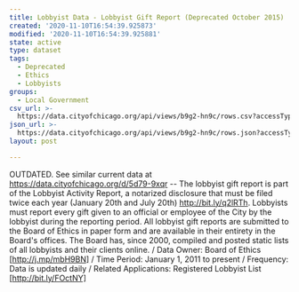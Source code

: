 ```yaml
---
title: Lobbyist Data - Lobbyist Gift Report (Deprecated October 2015)
created: '2020-11-10T16:54:39.925873'
modified: '2020-11-10T16:54:39.925881'
state: active
type: dataset
tags:
  - Deprecated
  - Ethics
  - Lobbyists
groups:
  - Local Government
csv_url: >-
  https://data.cityofchicago.org/api/views/b9g2-hn9c/rows.csv?accessType=DOWNLOAD
json_url: >-
  https://data.cityofchicago.org/api/views/b9g2-hn9c/rows.json?accessType=DOWNLOAD
layout: post

---
```

OUTDATED. See similar current data at https://data.cityofchicago.org/d/5d79-9xqr -- The lobbyist gift report is part of the Lobbyist Activity Report, a notarized disclosure that must be filed twice each year (January 20th and July 20th) http://bit.ly/q2lRTh. Lobbyists must report every gift given to an official or employee of the City by the lobbyist during the reporting period. All lobbyist gift reports are submitted to the Board of Ethics in paper form and are available in their entirety in the Board's offices. The Board has, since 2000, compiled and posted static lists of all lobbyists and their clients online. / Data Owner: Board of Ethics [http://j.mp/mbH9BN] / Time Period: January 1, 2011 to present / Frequency: Data is updated daily / Related Applications: Registered Lobbyist List [http://bit.ly/FOctNY]
